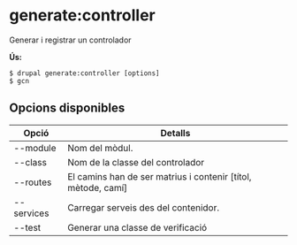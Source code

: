 # generate:controller
Generar i registrar un controlador

**Ús:**
```
$ drupal generate:controller [options]
$ gcn  
```

## Opcions disponibles
Opció | Detalls
-------|-------------
--module | Nom del mòdul.
--class | Nom de la classe del controlador
--routes | El camins han de ser matrius i contenir [títol, mètode, camí]
--services | Carregar serveis des del contenidor.
--test | Generar una classe de verificació

